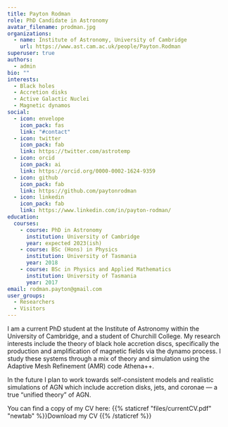 ```yaml
---
title: Payton Rodman
role: PhD Candidate in Astronomy
avatar_filename: prodman.jpg
organizations:
  - name: Institute of Astronomy, University of Cambridge
    url: https://www.ast.cam.ac.uk/people/Payton.Rodman
superuser: true
authors:
  - admin
bio: ""
interests:
  - Black holes
  - Accretion disks
  - Active Galactic Nuclei
  - Magnetic dynamos
social:
  - icon: envelope
    icon_pack: fas
    link: "#contact"
  - icon: twitter
    icon_pack: fab
    link: https://twitter.com/astrotemp
  - icon: orcid
    icon_pack: ai
    link: https://orcid.org/0000-0002-1624-9359
  - icon: github
    icon_pack: fab
    link: https://github.com/paytonrodman
  - icon: linkedin
    icon_pack: fab
    link: https://www.linkedin.com/in/payton-rodman/
education:
  courses:
    - course: PhD in Astronomy
      institution: University of Cambridge
      year: expected 2023(ish)
    - course: BSc (Hons) in Physics
      institution: University of Tasmania
      year: 2018
    - course: BSc in Physics and Applied Mathematics
      institution: University of Tasmania
      year: 2017
email: rodman.payton@gmail.com
user_groups:
  - Researchers
  - Visitors
---
```

I am a current PhD student at the Institute of Astronomy within the University of Cambridge, and a student of Churchill College. My research interests include the theory of black hole accretion discs, specifically the production and amplification of magnetic fields via the dynamo process. I study these systems through a mix of theory and simulation using the Adaptive Mesh Refinement (AMR) code Athena++.

In the future I plan to work towards self-consistent models and realistic simulations of AGN which include accretion disks, jets, and coronae — a true “unified theory” of AGN.

You can find a copy of my CV here: {{% staticref "files/currentCV.pdf" "newtab" %}}Download my CV <i class="fas fa-download" aria-hidden="true"></i>{{% /staticref %}} 
